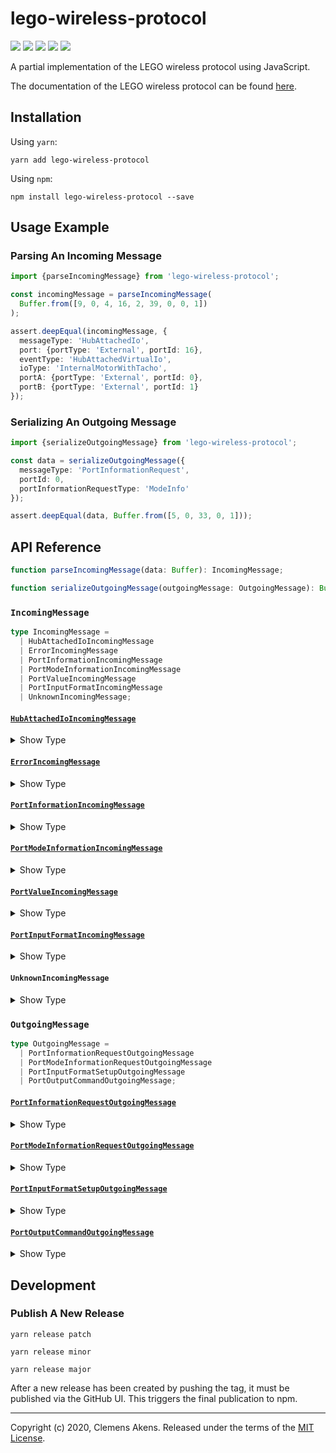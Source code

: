 # lego-wireless-protocol

[![][ci-badge]][ci-link] [![][version-badge]][version-link]
[![][license-badge]][license-link] [![][types-badge]][types-link]
[![][size-badge]][size-link]

[ci-badge]:
  https://github.com/clebert/lego-wireless-protocol/workflows/CI/badge.svg
[ci-link]: https://github.com/clebert/lego-wireless-protocol
[version-badge]: https://badgen.net/npm/v/lego-wireless-protocol
[version-link]: https://www.npmjs.com/package/lego-wireless-protocol
[license-badge]: https://badgen.net/npm/license/lego-wireless-protocol
[license-link]:
  https://github.com/clebert/lego-wireless-protocol/blob/master/LICENSE
[types-badge]: https://badgen.net/npm/types/lego-wireless-protocol
[types-link]: https://github.com/clebert/lego-wireless-protocol
[size-badge]: https://badgen.net/bundlephobia/minzip/lego-wireless-protocol
[size-link]: https://bundlephobia.com/result?p=lego-wireless-protocol

A partial implementation of the LEGO wireless protocol using JavaScript.

The documentation of the LEGO wireless protocol can be found
[here](https://lego.github.io/lego-ble-wireless-protocol-docs/).

## Installation

Using `yarn`:

```
yarn add lego-wireless-protocol
```

Using `npm`:

```
npm install lego-wireless-protocol --save
```

## Usage Example

### Parsing An Incoming Message

```ts
import {parseIncomingMessage} from 'lego-wireless-protocol';

const incomingMessage = parseIncomingMessage(
  Buffer.from([9, 0, 4, 16, 2, 39, 0, 0, 1])
);

assert.deepEqual(incomingMessage, {
  messageType: 'HubAttachedIo',
  port: {portType: 'External', portId: 16},
  eventType: 'HubAttachedVirtualIo',
  ioType: 'InternalMotorWithTacho',
  portA: {portType: 'External', portId: 0},
  portB: {portType: 'External', portId: 1}
});
```

### Serializing An Outgoing Message

```ts
import {serializeOutgoingMessage} from 'lego-wireless-protocol';

const data = serializeOutgoingMessage({
  messageType: 'PortInformationRequest',
  portId: 0,
  portInformationRequestType: 'ModeInfo'
});

assert.deepEqual(data, Buffer.from([5, 0, 33, 0, 1]));
```

## API Reference

```ts
function parseIncomingMessage(data: Buffer): IncomingMessage;
```

```ts
function serializeOutgoingMessage(outgoingMessage: OutgoingMessage): Buffer;
```

### `IncomingMessage`

```ts
type IncomingMessage =
  | HubAttachedIoIncomingMessage
  | ErrorIncomingMessage
  | PortInformationIncomingMessage
  | PortModeInformationIncomingMessage
  | PortValueIncomingMessage
  | PortInputFormatIncomingMessage
  | UnknownIncomingMessage;
```

#### [`HubAttachedIoIncomingMessage`](https://lego.github.io/lego-ble-wireless-protocol-docs/index.html#hub-attached-i-o)

<details><summary>Show Type</summary>

```ts
type HubAttachedIoIncomingMessage = {
  readonly messageType: 'HubAttachedIo';
} & (
  | {
      readonly port: Port;
      readonly eventType: 'HubAttachedIo';
      readonly ioType: IoType;
    }
  | {
      readonly port: Port;
      readonly eventType: 'HubAttachedVirtualIo';
      readonly ioType: IoType;
      readonly portA: Port;
      readonly portB: Port;
    }
  | {
      readonly port: Port;
      readonly eventType: 'HubDetachedIo';
    }
);

interface Port {
  readonly portType: 'External' | 'Internal' | 'Reserved';
  readonly portId: number;
}

type IoType =
  | 'Motor'
  | 'SystemTrainMotor'
  | 'Button'
  | 'LedLight'
  | 'Voltage'
  | 'Current'
  | 'PiezoTone'
  | 'RgbLight'
  | 'ExternalTiltSensor'
  | 'MotionSensor'
  | 'VisionSensor'
  | 'ExternalMotorWithTacho'
  | 'InternalMotorWithTacho'
  | 'InternalTilt'
  | 'Unknown';
```

</details>

#### [`ErrorIncomingMessage`](https://lego.github.io/lego-ble-wireless-protocol-docs/#generic-error-messages)

<details><summary>Show Type</summary>

```ts
interface ErrorIncomingMessage {
  readonly messageType: 'Error';
  readonly commandTypeId: number;
  readonly errorCode: ErrorCode;
}

type ErrorCode =
  | 'Ack'
  | 'Mack'
  | 'BufferOverflow'
  | 'Timeout'
  | 'CommandNotRecognized'
  | 'InvalidUse'
  | 'Overcurrent'
  | 'InternalError'
  | 'Unknown';
```

</details>

#### [`PortInformationIncomingMessage`](https://lego.github.io/lego-ble-wireless-protocol-docs/index.html#port-information)

<details><summary>Show Type</summary>

```ts
type PortInformationIncomingMessage = {
  readonly messageType: 'PortInformation';
} & (
  | {
      readonly portId: number;
      readonly portInformationType: 'ModeInfo';
      readonly inputModeIds: number[];
      readonly outputModeIds: number[];
    }
  | {
      readonly portId: number;
      readonly portInformationType: 'PossibleModeCombinations';
    }
);
```

</details>

#### [`PortModeInformationIncomingMessage`](https://lego.github.io/lego-ble-wireless-protocol-docs/index.html#port-mode-information)

<details><summary>Show Type</summary>

```ts
type PortModeInformationIncomingMessage = {
  readonly messageType: 'PortModeInformation';
  readonly portId: number;
  readonly modeId: number;
} & (
  | {
      readonly portModeInformationType: 'Name';
      readonly name: string;
    }
  | {
      readonly portModeInformationType: 'Raw';
      readonly rawRange: [number, number];
    }
  | {
      readonly portModeInformationType: 'Pct';
      readonly pctRange: [number, number];
    }
  | {
      readonly portModeInformationType: 'Si';
      readonly siRange: [number, number];
    }
  | {
      readonly portModeInformationType: 'Symbol';
      readonly symbol: string;
    }
  | {
      readonly portModeInformationType: 'ValueFormat';
      readonly valueFormat: ValueFormat;
    }
  | {
      readonly portModeInformationType: 'Unknown';
    }
);

type DatasetType = 'Int8' | 'Int16' | 'Int32' | 'Float' | 'Unknown';

interface ValueFormat {
  readonly datasetType: DatasetType;
  readonly numberOfDatasets: number;
}
```

</details>

#### [`PortValueIncomingMessage`](https://lego.github.io/lego-ble-wireless-protocol-docs/index.html#port-value-single)

<details><summary>Show Type</summary>

```ts
interface PortValueIncomingMessage {
  readonly messageType: 'PortValue';
  readonly portId: number;
  readonly valueData: Buffer;
}
```

</details>

#### [`PortInputFormatIncomingMessage`](https://lego.github.io/lego-ble-wireless-protocol-docs/index.html#port-input-format-single)

<details><summary>Show Type</summary>

```ts
interface PortInputFormatIncomingMessage {
  readonly messageType: 'PortInputFormat';
  readonly portId: number;
  readonly modeId: number;
  readonly deltaInterval: number;
  readonly notificationsEnabled: boolean;
}
```

</details>

#### `UnknownIncomingMessage`

<details><summary>Show Type</summary>

```ts
interface UnknownIncomingMessage {
  readonly messageType: 'Unknown';
}
```

</details>

### `OutgoingMessage`

```ts
type OutgoingMessage =
  | PortInformationRequestOutgoingMessage
  | PortModeInformationRequestOutgoingMessage
  | PortInputFormatSetupOutgoingMessage
  | PortOutputCommandOutgoingMessage;
```

#### [`PortInformationRequestOutgoingMessage`](https://lego.github.io/lego-ble-wireless-protocol-docs/index.html#port-information-request)

<details><summary>Show Type</summary>

```ts
interface PortInformationRequestOutgoingMessage {
  readonly messageType: 'PortInformationRequest';
  readonly portId: number;
  readonly portInformationRequestType: 'PortValue' | 'ModeInfo';
}
```

</details>

#### [`PortModeInformationRequestOutgoingMessage`](https://lego.github.io/lego-ble-wireless-protocol-docs/index.html#port-mode-information-request)

<details><summary>Show Type</summary>

```ts
interface PortModeInformationRequestOutgoingMessage {
  readonly messageType: 'PortModeInformationRequest';
  readonly portId: number;
  readonly modeId: number;
  readonly portModeInformationRequestType: PortModeInformationRequestType;
}

type PortModeInformationRequestType =
  | 'Name'
  | 'Raw'
  | 'Pct'
  | 'Si'
  | 'Symbol'
  | 'ValueFormat';
```

</details>

#### [`PortInputFormatSetupOutgoingMessage`](https://lego.github.io/lego-ble-wireless-protocol-docs/index.html#port-input-format-setup-single)

<details><summary>Show Type</summary>

```ts
interface PortInputFormatSetupOutgoingMessage {
  readonly messageType: 'PortInputFormatSetup';
  readonly portId: number;
  readonly modeId: number;
  readonly deltaInterval: number;
  readonly notificationsEnabled: boolean;
}
```

</details>

#### [`PortOutputCommandOutgoingMessage`](https://lego.github.io/lego-ble-wireless-protocol-docs/index.html#port-output-command)

<details><summary>Show Type</summary>

```ts
interface PortOutputCommandOutgoingMessage {
  readonly messageType: 'PortOutputCommand';
  readonly portId: number;
  readonly portOutputSubCommandData: Buffer;
}
```

</details>

## Development

### Publish A New Release

```
yarn release patch
```

```
yarn release minor
```

```
yarn release major
```

After a new release has been created by pushing the tag, it must be published
via the GitHub UI. This triggers the final publication to npm.

---

Copyright (c) 2020, Clemens Akens. Released under the terms of the
[MIT License](https://github.com/clebert/lego-wireless-protocol/blob/master/LICENSE).
